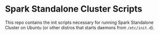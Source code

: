 # Spark Standalone Cluster Scripts

This repo contains the init scripts necessary for running Spark Standalone
Cluster on Ubuntu (or other distros that starts daemons from `/etc/init.d`).
